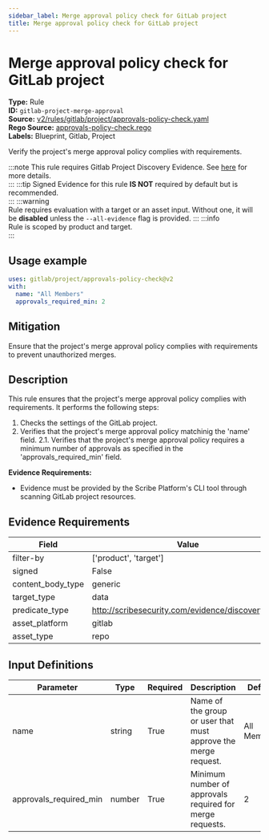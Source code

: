```yaml
---
sidebar_label: Merge approval policy check for GitLab project
title: Merge approval policy check for GitLab project
---  
```

# Merge approval policy check for GitLab project  
**Type:** Rule  
**ID:** `gitlab-project-merge-approval`  
**Source:** [v2/rules/gitlab/project/approvals-policy-check.yaml](https://github.com/scribe-public/sample-policies/blob/main/v2/rules/gitlab/project/approvals-policy-check.yaml)  
**Rego Source:** [approvals-policy-check.rego](https://github.com/scribe-public/sample-policies/blob/main/v2/rules/gitlab/project/approvals-policy-check.rego)  
**Labels:** Blueprint, Gitlab, Project  

Verify the project's merge approval policy complies with requirements.

:::note 
This rule requires Gitlab Project Discovery Evidence. See [here](/docs/platforms/discover#gitlab-discovery) for more details.  
::: 
:::tip 
Signed Evidence for this rule **IS NOT** required by default but is recommended.  
::: 
:::warning  
Rule requires evaluation with a target or an asset input. Without one, it will be **disabled** unless the `--all-evidence` flag is provided.
::: 
:::info  
Rule is scoped by product and target.  
:::  

## Usage example

```yaml
uses: gitlab/project/approvals-policy-check@v2
with:
  name: "All Members"
  approvals_required_min: 2
```

## Mitigation  
Ensure that the project's merge approval policy complies with requirements to prevent unauthorized merges.


## Description  
This rule ensures that the project's merge approval policy complies with requirements.
It performs the following steps:

1. Checks the settings of the GitLab project.
2. Verifies that the project's merge approval policy matchinig the 'name' field.
2.1. Verifies that the project's merge approval policy requires a minimum number of approvals as specified in the 'approvals_required_min' field.

**Evidence Requirements:**
- Evidence must be provided by the Scribe Platform's CLI tool through scanning GitLab project resources.

## Evidence Requirements  
| Field | Value |
|-------|-------|
| filter-by | ['product', 'target'] |
| signed | False |
| content_body_type | generic |
| target_type | data |
| predicate_type | http://scribesecurity.com/evidence/discovery/v0.1 |
| asset_platform | gitlab |
| asset_type | repo |

## Input Definitions  
| Parameter | Type | Required | Description | Default |
|-----------|------|----------|-------------| --------|
| name | string | True | Name of the group or user that must approve the merge request. | All Members |
| approvals_required_min | number | True | Minimum number of approvals required for merge requests. | 2 |

